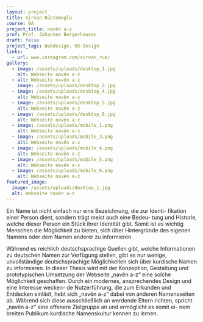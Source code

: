 ```yaml
---
layout: project
title: Sirvan Rüstemoglu
course: BA
project_title: navên a-z
prof: Prof. Johannes Bergerhausen
draft: false
project_tags: Webdesign, UX-Design
links:
  - url: www.instagram.com/sirvan_rue/
gallery:
  - image: /assets/uploads/desktop_1.jpg
    alt: Webseite navên a-z
  - alt: Webseite navên a-z
    image: /assets/uploads/desktop_2.jpg
  - image: /assets/uploads/desktop_4.jpg
    alt: Webseite navên a-z
  - image: /assets/uploads/desktop_5.jpg
    alt: Webseite navên a-z
  - image: /assets/uploads/desktop_8.jpg
    alt: Webseite navên a-z
  - image: /assets/uploads/mobile_1.png
    alt: Webseite navên a-z
  - image: /assets/uploads/mobile_3.png
    alt: Webseite navên a-z
  - image: /assets/uploads/mobile_4.png
    alt: Webseite navên a-z
  - image: /assets/uploads/mobile_5.png
    alt: Webseite navên a-z
  - image: /assets/uploads/mobile_6.png
    alt: Webseite navên a-z
featured_image:
  image: /assets/uploads/desktop_1.jpg
  alt: Webseite navên a-z
---
```

Ein Name ist nicht einfach nur eine Bezeichnung, die zur Identi- fikation einer Person dient, sondern trägt meist auch eine Bedeu- tung und Historie, welche dieser Person ein Stück ihrer Identität gibt. Somit ist es wichtig Menschen die Möglichkeit zu bieten, sich über Hintergründe des eigenen Namens oder dem Namen anderer zu informieren.

Während es reichlich deutschsprachige Quellen gibt, welche Informationen zu deutschen Namen zur Verfügung stellen, gibt es nur wenige, unvollständige deutschsprachige Möglichkeiten sich über kurdische Namen zu informieren. In dieser Thesis wird mit der Konzeption, Gestaltung und prototypischen Umsetzung der Webseite „navên a-z“ eine solche Möglichkeit geschaffen. Durch ein modernes, ansprechendes Design und eine Interesse wecken- de Nutzerführung, die zum Erkunden und Entdecken einlädt, hebt sich „navên a-z“ dabei von anderen Namensseiten ab. Während sich diese ausschließlich an werdende Eltern richten, spricht „navên a-z“ eine offenere Zielgruppe an und ermöglicht es somit ei- nem breiten Publikum kurdische Namenskultur kennen zu lernen.